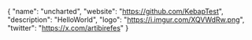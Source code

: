{
  "name": "uncharted",
  "website": "https://github.com/KebapTest",
  "description": "HelloWorld",
  "logo": "https://i.imgur.com/XQVWdRw.png",
  "twitter": "https://x.com/artibirefes"
}
